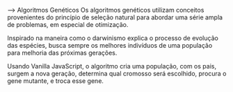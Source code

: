 --> Algoritmos Genéticos
Os algoritmos genéticos utilizam conceitos provenientes do princípio de seleção
natural para abordar uma série ampla de problemas, em especial de otimização.

Inspirado na maneira como o darwinismo explica o processo de evolução das
espécies, busca sempre os melhores indivíduos de uma população para melhoria
das próximas gerações.

Usando Vanilla JavaScript, o algoritmo cria uma população, com os pais, surgem 
a nova geração, determina qual cromosso será escolhido, procura o gene mutante,
e troca esse gene.
